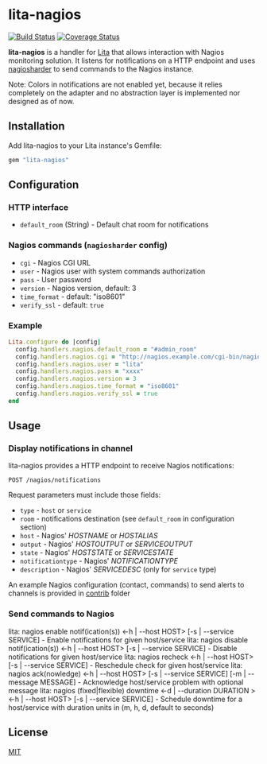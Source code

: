 # lita-nagios

[![Build Status](https://travis-ci.org/josqu4red/lita-nagios.png?branch=master)](https://travis-ci.org/josqu4red/lita-nagios)
[![Coverage Status](https://coveralls.io/repos/josqu4red/lita-nagios/badge.png)](https://coveralls.io/r/josqu4red/lita-nagios)

**lita-nagios** is a handler for [Lita](https://github.com/jimmycuadra/lita) that allows interaction with Nagios monitoring solution.
It listens for notifications on a HTTP endpoint and uses [nagiosharder](https://github.com/railsmachine/nagiosharder) to send commands to the Nagios instance.

Note: Colors in notifications are not enabled yet, because it relies completely on the adapter and no abstraction layer is implemented nor designed as of now.

## Installation

Add lita-nagios to your Lita instance's Gemfile:

``` ruby
gem "lita-nagios"
```

## Configuration

### HTTP interface
* `default_room` (String) - Default chat room for notifications

### Nagios commands (`nagiosharder` config)
* `cgi` - Nagios CGI URL
* `user` - Nagios user with system commands authorization
* `pass` - User password
* `version` - Nagios version, default: 3
* `time_format` - default: "iso8601"
* `verify_ssl` - default: `true`

### Example

``` ruby
Lita.configure do |config|
  config.handlers.nagios.default_room = "#admin_room"
  config.handlers.nagios.cgi = "http://nagios.example.com/cgi-bin/nagios3"
  config.handlers.nagios.user = "lita"
  config.handlers.nagios.pass = "xxxx"
  config.handlers.nagios.version = 3
  config.handlers.nagios.time_format = "iso8601"
  config.handlers.nagios.verify_ssl = true
end
```

## Usage

### Display notifications in channel

lita-nagios provides a HTTP endpoint to receive Nagios notifications:

```
POST /nagios/notifications
```
Request parameters must include those fields:
* `type` - `host` or `service`
* `room` - notifications destination (see `default_room` in configuration section)
* `host` - Nagios' $HOSTNAME$ or $HOSTALIAS$
* `output` - Nagios' $HOSTOUTPUT$ or $SERVICEOUTPUT$
* `state` - Nagios' $HOSTSTATE$ or $SERVICESTATE$
* `notificationtype` - Nagios' $NOTIFICATIONTYPE$
* `description` - Nagios' $SERVICEDESC$ (only for `service` type)

An example Nagios configuration (contact, commands) to send alerts to channels is provided in [contrib](contrib/nagios_config.txt) folder

### Send commands to Nagios

lita: nagios enable notif(ication(s)) <-h | --host HOST> [-s | --service SERVICE] - Enable notifications for given host/service
lita: nagios disable notif(ication(s)) <-h | --host HOST> [-s | --service SERVICE] - Disable notifications for given host/service
lita: nagios recheck <-h | --host HOST> [-s | --service SERVICE] - Reschedule check for given host/service
lita: nagios ack(nowledge) <-h | --host HOST> [-s | --service SERVICE] [-m | --message MESSAGE] - Acknowledge host/service problem with optional message
lita: nagios (fixed|flexible) downtime <-d | --duration DURATION > <-h | --host HOST> [-s | --service SERVICE] - Schedule downtime for a host/service with duration units in (m, h, d, default to seconds)

## License

[MIT](http://opensource.org/licenses/MIT)
